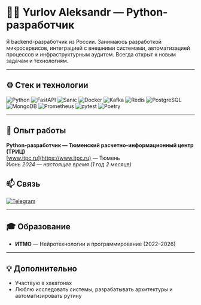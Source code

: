 # 👨‍💻 Yurlov Aleksandr — Python-разработчик

Я backend-разработчик из России. Занимаюсь разработкой микросервисов, интеграцией с внешними системами, автоматизацией процессов и инфраструктурным аудитом. Всегда открыт к новым задачам и технологиям.

---

## ⚙️ Стек и технологии

![Python](https://img.shields.io/badge/-Python-000?&logo=python)
![FastAPI](https://img.shields.io/badge/-FastAPI-000?&logo=fastapi)
![Sanic](https://img.shields.io/badge/-Sanic-000?&logo=python)
![Docker](https://img.shields.io/badge/-Docker-000?&logo=docker)
![Kafka](https://img.shields.io/badge/-Kafka-000?&logo=apache-kafka)
![Redis](https://img.shields.io/badge/-Redis-000?&logo=redis)
![PostgreSQL](https://img.shields.io/badge/-PostgreSQL-000?&logo=postgresql)
![MongoDB](https://img.shields.io/badge/-MongoDB-000?&logo=mongodb)
![Prometheus](https://img.shields.io/badge/-Prometheus-000?&logo=prometheus)
![pytest](https://img.shields.io/badge/-pytest-000?&logo=pytest)
![Poetry](https://img.shields.io/badge/-Poetry-000?&logo=python)

---
## 📄 Опыт работы
**Python-разработчик — Тюменский расчетно-информационный центр (ТРИЦ)**  
[www.itpc.ru](https://www.itpc.ru) — Тюмень  
*Июнь 2024 — настоящее время (1 год 2 месяцв)*  

<!-- ## 🧠 Проекты 

- 🔐 **OAuth**: разработал авторизацию через ВКонтакте и Яндекс для личного кабинета  
- 🤖 **Telegram Mini App**: передача показаний ЖКХ в интерактивном интерфейсе  
- 🔌 **Интеграционный шлюз CRM**: приём webhook-событий, снижение нагрузки на поддержку  
- 💳 **Сервис оплаты ЖКУ**: эквайринг, СБП, токены, автоподстановка начислений  
- 📡 **Микросервисная платформа аудита**: FastAPI + Kafka + gRPC + Prometheus + NetBox  
  Автоматическое сравнение конфигураций сетевых устройств с эталоном и генерация отчётов  
- ✅ Внедрил тесты (80–85%), OpenAPI-документацию, линтинг, типизацию и CI-проверки  

---
-->
## 📫 Связь

[![Telegram](https://img.shields.io/badge/Telegram-000?&logo=telegram)](https://t.me/JohnSliver)

---

## 🎓 Образование

- **ИТМО** — Нейротехнологии и программирование (2022–2026)

---

## 💡 Дополнительно

- Участвую в хакатонах  
- Люблю исследовать системы, разрабатывать архитектуры и автоматизировать рутину
